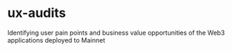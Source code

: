 # ux-audits
Identifying user pain points and business value opportunities of the Web3 applications deployed to Mainnet
